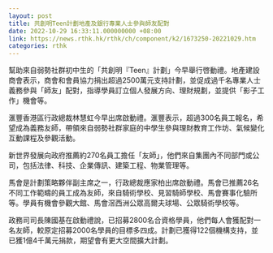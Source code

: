 ```yaml
---
layout: post
title: 共創明Teen計劃地產及銀行專業人士參與師友配對
date: 2022-10-29 16:33:11.000000000 +08:00
link: https://news.rthk.hk/rthk/ch/component/k2/1673250-20221029.htm
categories: rthk
---
```


幫助來自弱勢社群初中生的「共創明『Teen』計劃」今早舉行啓動禮。地產建設商會表示，商會和會員協力捐出超過2500萬元支持計劃，並促成過千名專業人士義務參與「師友」配對，指導學員訂立個人發展方向、理財規劃，並提供「影子工作」機會等。

滙豐香港區行政總裁林慧虹今早出席啟動禮。滙豐表示，超過300名員工報名，希望成為義務友師，帶領來自弱勢社群家庭的中學生參與理財教育工作坊、氣候變化互動課程及參觀活動。

新世界發展向政府推薦約270名員工擔任「友師」，他們來自集團內不同部門或公司，包括法律、科技、企業傳訊、建築工程、物業管理等。

馬會是計劃策略夥伴副主席之一，行政總裁應家柏出席啟動禮。馬會已推薦26名不同工作範疇的員工成為友師，來自騎術學校、見習騎師學校、馬會賽事化驗所等。學員有機會參觀大館、馬會滘西洲公眾高爾夫球場、公眾騎術學校等。

政務司司長陳國基在啟動禮說，已招募2800名合資格學員，他們每人會獲配對一名友師，較原定招募2000名學員的目標多四成。計劃已獲得122個機構支持，並已獲1億4千萬元捐款，期望會有更大空間擴大計劃。
